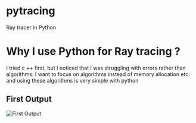 # pytracing
Ray tracer in Python

# Why I use Python for Ray tracing ? 

I tried c ++ first, but I noticed that I was struggling with errors rather than algorithms. I want to focus on algorithms instead of memory allocation etc. and using these algorithms is very simple with python


## First Output

![First Output](https://github.com/ysnacrk/pytracing/image.png)